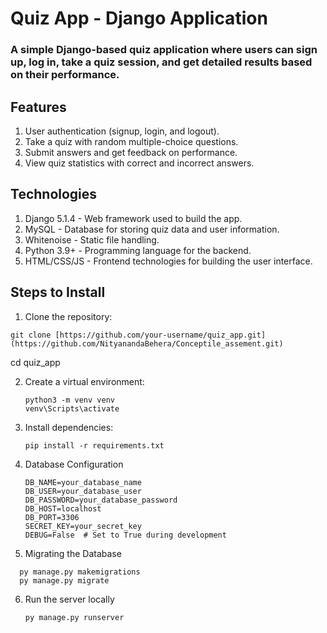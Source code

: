 # Quiz App - Django Application
###  A simple Django-based quiz application where users can sign up, log in, take a quiz session, and get detailed results based on their performance.

## Features
1. User authentication (signup, login, and logout).
2. Take a quiz with random multiple-choice questions.
3. Submit answers and get feedback on performance.
4. View quiz statistics with correct and incorrect answers.

## Technologies

1. Django 5.1.4 - Web framework used to build the app.
2. MySQL - Database for storing quiz data and user information.
3. Whitenoise - Static file handling.
4. Python 3.9+ - Programming language for the backend.
5. HTML/CSS/JS - Frontend technologies for building the user interface.

## Steps to Install 

1. Clone the repository:

```
git clone [https://github.com/your-username/quiz_app.git](https://github.com/NityanandaBehera/Conceptile_assement.git)
```
cd quiz_app

2. Create a virtual environment:

   ```
   python3 -m venv venv
   venv\Scripts\activate

   ```
3. Install dependencies:
   ```
   pip install -r requirements.txt
   ```
4. Database Configuration
   ```
   DB_NAME=your_database_name
   DB_USER=your_database_user
   DB_PASSWORD=your_database_password
   DB_HOST=localhost
   DB_PORT=3306
   SECRET_KEY=your_secret_key
   DEBUG=False  # Set to True during development
   ```
5.  Migrating the Database
   ```
     py manage.py makemigrations
     py manage.py migrate
   ```
6. Run the server locally
   ```
   py manage.py runserver
   ```   
